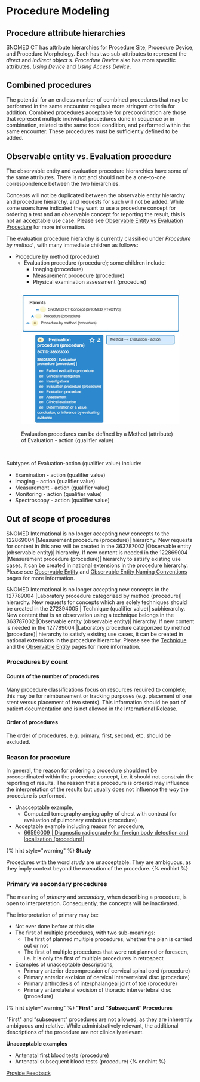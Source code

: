 # Procedure Modeling

## Procedure attribute hierarchies

SNOMED CT has attribute hierarchies for Procedure Site, Procedure Device, and Procedure Morphology. Each has two sub-attributes to represent the _direct_ and _indirect object_ s. _Procedure Device_ also has more specific attributes, _Using Device_ and _Using Access Device_.

## Combined procedures

The potential for an endless number of combined procedures that may be performed in the same encounter requires more stringent criteria for addition. Combined procedures acceptable for precoordination are those that represent multiple individual procedures done in sequence or in combination, related to the same focal condition, and performed within the same encounter. These procedures must be sufficiently defined to be added.

## Observable entity vs. Evaluation procedure

The observable entity and evaluation procedure hierarchies have some of the same attributes. There is not and should not be a one-to-one correspondence between the two hierarchies.

Concepts will not be duplicated between the observable entity hierarchy and procedure hierarchy, and requests for such will not be added. While some users have indicated they want to use a procedure concept for ordering a test and an observable concept for reporting the result, this is not an acceptable use case. Please see [Observable Entity vs Evaluation Procedure](../../../../../authoring/domain-specific-modeling/observable-entity/observable-entity.md) for more information.

The evaluation procedure hierarchy is currently classified under _Procedure by method_ , with many immediate children as follows:

* Procedure by method (procedure)
  * Evaluation procedure (procedure); some children include:
    * Imaging (procedure)
    * Measurement procedure (procedure)
    * Physical examination assessment (procedure)

<figure><img src="../../../../../.gitbook/assets/image (1) (1) (4) (1).png" alt=""><figcaption><p>Evaluation procedures can be defined by a Method (attribute) of Evaluation - action (qualifier value)</p></figcaption></figure>

<figure><img src="../../../../../authoring/images/174691284.png" alt=""><figcaption></figcaption></figure>

Subtypes of Evaluation-action (qualifier value) include:

* Examination - action (qualifier value)
* Imaging - action (qualifier value)
* Measurement - action (qualifier value)
* Monitoring - action (qualifier value)
* Spectroscopy - action (qualifier value)

## Out of scope of procedures <a href="#out-of-scope-of-procedures" id="out-of-scope-of-procedures"></a>

SNOMED International is no longer accepting new concepts to the 122869004 |Measurement procedure (procedure)| hierarchy. New requests for content in this area will be created in the 363787002 |Observable entity (observable entity)| hierarchy. If new content is needed in the 122869004 |Measurement procedure (procedure)| hierarchy to satisfy existing use cases, it can be created in national extensions in the procedure hierarchy. Please see [Observable Entity](https://conf.spaces.snomed.org/wiki/spaces/DOCEG/pages/133241191) and [Observable Entity Naming Conventions](https://conf.spaces.snomed.org/wiki/spaces/DOCEG/pages/133241263) pages for more information.

SNOMED International is no longer accepting new concepts in the 127789004 |Laboratory procedure categorized by method (procedure)| hierarchy. New requests for concepts which are solely techniques should be created in the 272394005 | Technique (qualifier value)| subhierarchy. New content that is an observation using a technique belongs in the 363787002 |Observable entity (observable entity)| hierarchy. If new content is needed in the 127789004 |Laboratory procedure categorized by method (procedure)| hierarchy to satisfy existing use cases, it can be created in national extensions in the procedure hierarchy. Please see the [Technique](https://conf.spaces.snomed.org/wiki/spaces/DOCEG/pages/133247202) and the [Observable Entity](https://conf.spaces.snomed.org/wiki/spaces/DOCEG/pages/133241191) pages for more information.

### Procedures by count <a href="#procedures-by-count" id="procedures-by-count"></a>

#### Counts of the number of procedures <a href="#counts-of-the-number-of-procedures" id="counts-of-the-number-of-procedures"></a>

Many procedure classifications focus on resources required to complete; this may be for reimbursement or tracking purposes (e.g. placement of one stent versus placement of two stents). This information should be part of patient documentation and is not allowed in the International Release.

#### Order of procedures <a href="#order-of-procedures" id="order-of-procedures"></a>

The order of procedures, e.g. primary, first, second, etc. should be excluded.

### Reason for procedure <a href="#reason-for-procedure" id="reason-for-procedure"></a>

In general, the reason for ordering a procedure should not be precoordinated within the procedure concept, i.e. it should not constrain the reporting of results. The reason that a procedure is ordered may influence the interpretation of the results but usually does not influence the _way_ the procedure is performed.

* Unacceptable example,
  * Computed tomography angiography of chest with contrast for evaluation of pulmonary embolus (procedure)
* Acceptable example including reason for procedure,
  * [66596009 | Diagnostic radiography for foreign body detection and localization (procedure)|](http://snomed.info/id/66596009)

{% hint style="warning" %}
**Study**

Procedures with the word _study_ are unacceptable. They are ambiguous, as they imply context beyond the execution of the procedure.
{% endhint %}

### Primary vs secondary procedures <a href="#primary-vs-secondary-procedures" id="primary-vs-secondary-procedures"></a>

The meaning of _primary_ and _secondary_, when describing a procedure, is open to interpretation. Consequently, the concepts will be inactivated.

The interpretation of primary may be:

* Not ever done before at this site
* The first of multiple procedures, with two sub-meanings:
  * The first of planned multiple procedures, whether the plan is carried out or not
  * The first of multiple procedures that were not planned or foreseen, i.e. it is only the first of multiple procedures in retrospect
* Examples of unacceptable descriptions,
  * Primary anterior decompression of cervical spinal cord (procedure)
  * Primary anterior excision of cervical intervertebral disc (procedure)
  * Primary arthrodesis of interphalangeal joint of toe (procedure)
  * Primary anterolateral excision of thoracic intervertebral disc (procedure)

{% hint style="warning" %}
**"First" and “Subsequent” Procedures**

"First" and “subsequent” procedures are not allowed, as they are inherently ambiguous and relative. While administratively relevant, the additional descriptions of the procedure are not clinically relevant.

**Unacceptable examples**

* Antenatal first blood tests (procedure)
* Antenatal subsequent blood tests (procedure)
{% endhint %}

<a href="https://docs.google.com/forms/d/e/1FAIpQLScTmbZIf0UEQwYDkY27EEWBkaiYkHSbR0_9DmFrMLXoQLyL7Q/viewform?usp=pp_url&#x26;entry.1767247133=SCT+Editorial+Guide&#x26;entry.670899847=Procedure%20Modeling" class="button primary">Provide Feedback</a>
